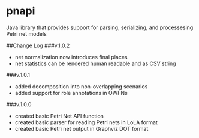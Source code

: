 # pnapi
Java library that provides support for parsing, serializing, and processesing Petri net models

##Change Log
###v.1.0.2
* net normalization now introduces final places
* net statistics can be rendered human readable and as CSV string

###v.1.0.1
* added decomposition into non-overlapping scenarios
* added support for role annotations in OWFNs

###v.1.0.0
* created basic Petri Net API function
* created basic parser for reading Petri nets in LoLA format
* created basic Petri net output in Graphviz DOT format

